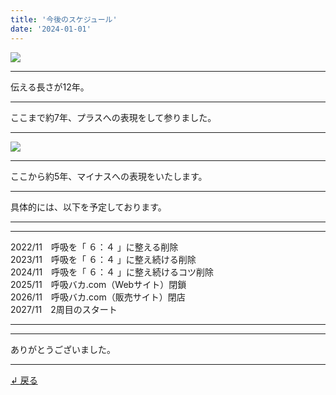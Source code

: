 ```yaml
---
title: '今後のスケジュール'
date: '2024-01-01'
---
```

![](/images/0-1_.png)
***
伝える長さが12年。
***
ここまで約7年、プラスへの表現をして参りました。  
***
![](/images/0-1__.png)
***
ここから約5年、マイナスへの表現をいたします。
***
具体的には、以下を予定しております。
***
***
2022/11　呼吸を「 ６：４ 」に整える削除  
2023/11　呼吸を「 ６：４ 」に整え続ける削除  
2024/11　呼吸を「 ６：４ 」に整え続けるコツ削除  
2025/11　呼吸バカ.com（Webサイト）閉鎖  
2026/11　呼吸バカ.com（販売サイト）閉店  
2027/11　2周目のスタート
***
***
ありがとうございました。
***
[ ↲ 戻る ](https://01234567890.thebase.in/about)
